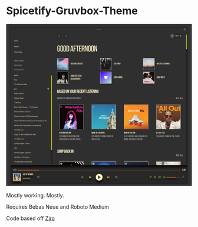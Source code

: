 # Spicetify-Gruvbox-Theme
<img src="2022-08-02-164658_1308x1139_scrot.png">

<p>Mostly working. Mostly.</p>

<p>Requires Bebas Neue and Roboto Medium</p>
<p>Code based off <a href="https://github.com/spicetify/spicetify-themes/tree/master/Ziro">Ziro</a></p>
